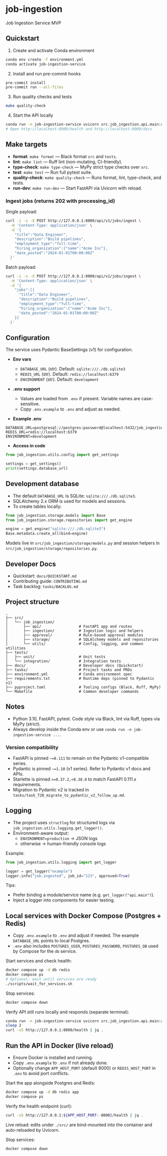 # job-ingestion
Job Ingestion Service MVP

## Quickstart

1) Create and activate Conda environment

```bash
conda env create -f environment.yml
conda activate job-ingestion-service
```

2) Install and run pre-commit hooks

```bash
pre-commit install
pre-commit run --all-files
```

3) Run quality checks and tests

```bash
make quality-check
```

4) Start the API locally

```bash
conda run -n job-ingestion-service uvicorn src.job_ingestion.api.main:app --reload --port 8000
# Open http://localhost:8000/health and http://localhost:8000/docs
```

## Make targets

- __format__: `make format` — Black format `src` and `tests`.
- __lint__: `make lint` — Ruff lint (non-mutating, CI-friendly).
- __type-check__: `make type-check` — MyPy strict type checks over `src`.
- __test__: `make test` — Run full pytest suite.
- __quality-check__: `make quality-check` — Runs format, lint, type-check, and tests.
- __run-dev__: `make run-dev` — Start FastAPI via Uvicorn with reload.

### Ingest jobs (returns 202 with processing_id)

Single payload:

```bash
curl -i -s -X POST http://127.0.0.1:8000/api/v1/jobs/ingest \
  -H 'Content-Type: application/json' \
  -d '{
    "title":"Data Engineer",
    "description":"Build pipelines",
    "employment_type":"full-time",
    "hiring_organization":{"name":"Acme Inc"},
    "date_posted":"2024-01-01T00:00:00Z"
  }'
```

Batch payload:

```bash
curl -i -s -X POST http://127.0.0.1:8000/api/v1/jobs/ingest \
  -H 'Content-Type: application/json' \
  -d '{
    "jobs":[{
      "title":"Data Engineer",
      "description":"Build pipelines",
      "employment_type":"full-time",
      "hiring_organization":{"name":"Acme Inc"},
      "date_posted":"2024-01-01T00:00:00Z"
    }]
  }'
```

## Configuration

The service uses Pydantic BaseSettings (v1) for configuration.

- __Env vars__
  - `DATABASE_URL` (str). Default: `sqlite:///./db.sqlite3`
  - `REDIS_URL` (str). Default: `redis://localhost:6379`
  - `ENVIRONMENT` (str). Default: `development`

- __.env support__
  - Values are loaded from `.env` if present. Variable names are case-sensitive.
  - Copy `.env.example` to `.env` and adjust as needed.

- __Example .env__

```env
DATABASE_URL=postgresql://postgres:password@localhost:5432/job_ingestion
REDIS_URL=redis://localhost:6379
ENVIRONMENT=development
```

- __Access in code__

```python
from job_ingestion.utils.config import get_settings

settings = get_settings()
print(settings.database_url)
```

## Development database

- The default `DATABASE_URL` is SQLite: `sqlite:///./db.sqlite3`.
- SQLAlchemy 2.x ORM is used for models and sessions.
- To create tables locally:

```python
from job_ingestion.storage.models import Base
from job_ingestion.storage.repositories import get_engine

engine = get_engine("sqlite:///./db.sqlite3")
Base.metadata.create_all(bind=engine)
```

Models live in `src/job_ingestion/storage/models.py` and session helpers in `src/job_ingestion/storage/repositories.py`.

## Developer Docs

- Quickstart: `docs/QUICKSTART.md`
- Contributing guide: `CONTRIBUTING.md`
- Task backlog: `tasks/BACKLOG.md`

## Project structure

```
.
├── src/
│   └── job_ingestion/
│       ├── api/                 # FastAPI app and routes
│       ├── ingestion/           # Ingestion logic and helpers
│       ├── approval/            # Rule-based approval modules
│       ├── storage/             # SQLAlchemy models and repositories
│       └── utils/               # Config, logging, and common utilities
├── tests/
│   ├── unit/                    # Unit tests
│   └── integration/             # Integration tests
├── docs/                        # Developer docs (Quickstart)
├── tasks/                       # Project tasks and PRDs
├── environment.yml              # Conda environment spec
├── requirements.txt             # Runtime deps (pinned to Pydantic v1)
├── pyproject.toml               # Tooling configs (Black, Ruff, MyPy)
└── Makefile                     # Common developer commands
```

## Notes

- Python 3.10, FastAPI, pytest. Code style via Black, lint via Ruff, types via MyPy (strict).
- Always develop inside the Conda env or use `conda run -n job-ingestion-service ...`.

### Version compatibility
 - FastAPI is pinned `~=0.111` to remain on the Pydantic v1-compatible series.
 - Pydantic is pinned `~=1.10` (v1 series). Refer to Pydantic v1 docs and APIs.
 - Starlette is pinned `>=0.37.2,<0.38.0` to match FastAPI 0.111.x requirements.
 - Migration to Pydantic v2 is tracked in `tasks/task_T20_migrate_to_pydantic_v2_follow_up.md`.

## Logging

- The project uses `structlog` for structured logs via `job_ingestion.utils.logging.get_logger()`.
- Environment-aware output:
  - `ENVIRONMENT=production` -> JSON logs
  - otherwise -> human-friendly console logs

Example:

```python
from job_ingestion.utils.logging import get_logger

logger = get_logger("example")
logger.info("job.ingested", job_id="123", approved=True)
```

Tips:
- Prefer binding a module/service name (e.g. `get_logger("api.main")`).
- Inject a logger into components for easier testing.

## Local services with Docker Compose (Postgres + Redis)

- Copy `.env.example` to `.env` and adjust if needed. The example `DATABASE_URL` points to local Postgres.
- `.env` also includes `POSTGRES_USER`, `POSTGRES_PASSWORD`, `POSTGRES_DB` used by Compose for the `db` service.

Start services and check health:

```bash
docker compose up -d db redis
docker compose ps
# Optional: wait until services are ready
./scripts/wait_for_services.sh
```

Stop services:

```bash
docker compose down
```

Verify API still runs locally and responds (separate terminal):

```bash
conda run -n job-ingestion-service uvicorn src.job_ingestion.api.main:app --reload --port 8000 &
sleep 2
curl -sS http://127.0.0.1:8000/health | jq .
```

## Run the API in Docker (live reload)

- Ensure Docker is installed and running.
- Copy `.env.example` to `.env` if not already done.
- Optionally change `APP_HOST_PORT` (default 8000) or `REDIS_HOST_PORT` in `.env` to avoid port conflicts.

Start the app alongside Postgres and Redis:

```bash
docker compose up -d db redis app
docker compose ps
```

Verify the health endpoint (curl):

```bash
curl -sS http://127.0.0.1:${APP_HOST_PORT:-8000}/health | jq .
```

Live reload: edits under `./src/` are bind-mounted into the container and auto-reloaded by Uvicorn.

Stop services:

```bash
docker compose down
```
